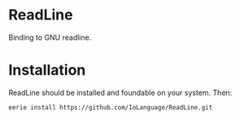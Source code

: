 # ReadLine 
Binding to GNU readline.

# Installation

ReadLine should be installed and foundable on your system. Then:

```
eerie install https://github.com/IoLanguage/ReadLine.git
```
